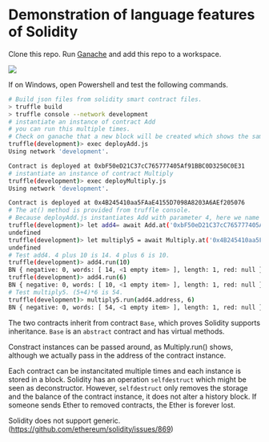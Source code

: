 # Demonstration of language features of Solidity

Clone this repo. Run [Ganache](https://www.trufflesuite.com/ganache) and add this repo to a workspace.

![](https://user-images.githubusercontent.com/614159/127429738-296640b4-c9e9-4406-adf5-45a2f7096953.png)

If on Windows, open Powershell and test the following commands.

```bash
# Build json files from solidity smart contract files.
> truffle build
> truffle console --network development
# instantiate an instance of contract Add
# you can run this multiple times.
# Check on ganache that a new block will be created which shows the same contract address.
truffle(development)> exec deployAdd.js 
Using network 'development'.

Contract is deployed at 0xbF50eD21C37cC765777405Af91BBC0D3250C0E31
# instantiate an instance of contract Multiply
truffle(development)> exec deployMultiply.js
Using network 'development'.

Contract is deployed at 0x4B245410aa5FAaE4155D7098A8203A6AEf205076
# The at() method is provided from truffle console.
# Because deployAdd.js instantiates Add with parameter 4, here we name the instance add4.
truffle(development)> let add4= await Add.at('0xbF50eD21C37cC765777405Af91BBC0D3250C0E31')
undefined
truffle(development)> let multiply5 = await Multiply.at('0x4B245410aa5FAaE4155D7098A8203A6AEf205076')
undefined
# Test add4. 4 plus 10 is 14. 4 plus 6 is 10.
truffle(development)> add4.run(10)
BN { negative: 0, words: [ 14, <1 empty item> ], length: 1, red: null }
truffle(development)> add4.run(6)
BN { negative: 0, words: [ 10, <1 empty item> ], length: 1, red: null }
# Test multiply5. (5+4)*6 is 54.
truffle(development)> multiply5.run(add4.address, 6)
BN { negative: 0, words: [ 54, <1 empty item> ], length: 1, red: null }
```

The two contracts inherit from contract `Base`, which proves Solidity supports inheritance. `Base` is an `abstract` contract and has virtual methods.

Constract instances can be passed around, as Multiply.run() shows, although we actually pass in the address of the contract instance. 

Each contract can be instancitated multiple times and each instance is stored in a block. Solidity has an operation `selfdestruct` which might be seen as deconstructor. However, `selfdestruct` only removes the storage and the balance of the contract instance, it does not alter a history block. If someone sends Ether to removed contracts, the Ether is forever lost.

Solidity does not support generic. (https://github.com/ethereum/solidity/issues/869)
